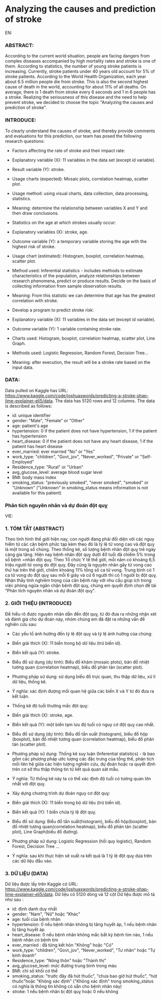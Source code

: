 # Analyzing the causes and prediction of stroke

EN: 

### ABSTRACT:

According to the current world situation, people are facing dangers from complex diseases accompanied by high mortality rates and stroke is one of them. According to statistics, the number of young stroke patients is increasing. Currently, stroke patients under 40 years old account for 5% of stroke patients. According to the World Health Organization, each year about 6.5 million people die from stroke. This is also the second highest cause of death in the world, accounting for about 11% of all deaths. On average, there is 1 death from stroke every 6 seconds and 1 in 6 people has a stroke. Realizing the seriousness of this disease and the need to help prevent stroke, we decided to choose the topic "Analyzing the causes and prediction of stroke".

### INTRODUCE:
To clearly understand the causes of stroke, and thereby provide comments and evaluations for this prediction, our team has posed the following research questions:

- Factors affecting the rate of stroke and their impact rate:

+ Explanatory variable (X): 11 variables in the data set (except id variable).

+ Result variable (Y): stroke.

+ Usage charts (expected): Mosaic plots, correlation heatmap, scatter plot.

+ Usage method: using visual charts, data collection, data processing, statistics.

+ Meaning: determine the relationship between variables X and Y and then draw conclusions.

- Statistics on the age at which strokes usually occur:

+ Explanatory variables (X): stroke, age.

+ Outcome variable (Y): a temporary variable storing the age with the highest risk of stroke.

+ Usage chart (estimated): Histogram, boxplot, correlation heatmap, scatter plot.

+ Method used: Inferential statistics - includes methods to estimate characteristics of the population, analyze relationships between research phenomena, predict or produce results.
Decide on the basis of collecting information from sample observation results.

+ Meaning: From this statistic we can determine that age has the greatest correlation with stroke.

- Develop a program to predict stroke risk:

+ Explanatory variable (X): 11 variables in the data set (except id variable).

+ Outcome variable (Y): 1 variable containing stroke rate.

+ Charts used: Histogram, boxplot, correlation heatmap, scatter plot, Line Graph.

+ Methods used: Logistic Regression, Random Forest, Decision Tree...

+ Meaning: after execution, the result will be a stroke rate based on the input data.

### DATA: 

Data pulled on Kaggle has URL:
<https://www.kaggle.com/code/joshuaswords/predicting-a-stroke-shap-lime-explainer-eli5/data>.
The data has 5120 rows and 12 columns. The data is described as follows:
- id: unique identifier
- gender: "Male", "Female" or "Other"
- age: patient's age
- hypertension: 0 if the patient does not have hypertension, 1 if the patient has hypertension
- heart_disease: 0 if the patient does not have any heart disease, 1 if the patient has heart disease
- ever_married: ever married "No" or "Yes"
- work_type: "children", "Govt_jov", "Never_worked", "Private" or "Self-Employed"
- Residence_type: "Rural" or "Urban"
- avg_glucose_level: average blood sugar level
- BMI: body mass index
- smoking_status: "previously smoked", "never smoked", "smoked" or "Unknown"
("Unknown" in smoking_status means information is not available for this patient)


### Phân tích nguyên nhân và dự đoán đột quỵ


VIE: 

### 1. TÓM TẮT (ABSTRACT)

Theo tình hình thế giới hiện nay, con người đang phải đối diện với các nguy hiểm từ các căn bệnh phức tạp kèm theo đó là tỷ lệ tử vong cao và đột quỵ là một trong số chúng. Theo thống kê, số lượng bệnh nhân đột quỵ trẻ ngày càng gia tăng. Hiện nay bệnh nhân đột quỵ dưới 40 tuổi đã chiếm 5% trong số bệnh =nhân đột quỵ. Theo Tổ chức Y tế thế giới, mỗi năm có khoảng 6,5 triệu người tử vong do đột quỵ. Đây cũng là nguyên nhân gây tử vong cao thứ hai trên thế giới, chiếm khoảng 11% tổng số ca tử vong. Trung bình có 1 ca tử vong do đột quỵ sau mỗi 6 giây và cứ 6 người thì có 1 người bị đột quỵ. Nhận thấy tính nghiêm trọng của căn bệnh này với nhu cầu giúp ích trong việc phòng ngừa ngăn chặn bệnh đột quỵ, chúng em quyết định chọn đề tài "Phân tích nguyên nhân và dự đoán đột quỵ".

### 2. GIỚI THIỆU (INTRODUCE)

Để hiểu rõ được nguyên nhân dẫn đến đột quỵ, từ đó đưa ra những nhận xét và đánh giá cho dự đoán này, nhóm chúng em đã đặt ra những vấn đề nghiên cứu sau:

-   Các yếu tố ảnh hưởng đến tỷ lệ đột quỵ và tỷ lệ ảnh hưởng của chúng:

+   Biến giải thích (X): 11 biến trong bộ dữ liệu (trừ biến id).

+   Biến kết quả (Y): stroke.

+   Biểu đồ sử dụng (dự tính): Biểu đồ khảm (mosaic plots), bản đồ nhiệt tương quan (correlation heatmap), biểu đồ phân tán (scatter plot).

+   Phương pháp sử dụng: sử dụng biểu đồ trực quan, thu thập dữ liệu, xử lí dữ liệu, thống kê.

+   Ý nghĩa: xác định đượng mối quan hệ giữa các biến X và Y từ đó đưa ra kết luận.

-   Thống kê độ tuổi thường mắc đột quỵ:

+   Biến giải thích (X): stroke, age.

+   Biến kết quả (Y): một biến tạm lưu độ tuổi có nguy cơ đột quỵ cao nhất.

+   Biểu đồ sử dụng (dự tính): Biểu đồ tần suất (histogram), biểu đồ hộp (boxplot), bản đồ nhiệt tương quan (correlation heatmap), biểu đồ phân tán (scatter plot).

+   Phương pháp sử dụng: Thống kê suy luận (Inferential statistics) - là bao gồm các phương pháp ước lượng các đặc trưng của tổng thể, phân tích mối liên hệ giữa các hiện tượng nghiên cứu, dự đoán hoặc ra
quyết định trên cơ sở thu thập thông tin từ kết quả quan sát mẫu.

+   Ý nghĩa: Từ thống kê này ta có thể xác định độ tuổi có tương quan lớn nhẩt với đột quỵ.

-   Xây dựng chương trình dự đoán nguy cơ đột quỵ:

+   Biến giải thích (X): 11 biến trong bộ dữ liệu (trừ biến id).

+   Biến kết quả (Y): 1 biến chứa tỷ lệ đột quỵ.

+   Biểu đồ sử dụng: Biểu đồ tần suất(histogram), biểu đồ hộp(boxplot), bản đồ nhiệt tương quan(correlation heatmap), biểu đồ phân tán (scatter plot), Line Graph(biểu đồ đường).

+   Phương pháp sử dụng: Logistic Regression (hồi quy logistic), Random Forest, Decision Tree ...

+   Ý nghĩa: sau khi thực hiện sẽ xuất ra kết quả là 1 tỷ lệ đột quỵ dựa trên các dữ liệu đầu vào.

### 3. DỮ LIỆU (DATA)

Dữ liệu được lấy trên Kaggle có URL:
<https://www.kaggle.com/code/joshuaswords/predicting-a-stroke-shap-lime-explainer-eli5/data>.
Dữ liệu có 5120 dòng và 12 cột Dữ liệu được mô tả như sau : 
- id: định danh duy nhất
- gender: "Nam", "Nữ" hoặc "Khác" 
- age: tuổi của bệnh nhân 
- hypertension: 0 nếu bệnh nhân không bị tăng huyết áp, 1 nếu bệnh nhân bị tăng huyết áp 
- heart_disease: 0 nếu bệnh nhân không mắc bất kỳ bệnh tim nào, 1 nếu bệnh nhân có bệnh tim 
- ever_married : đã từng kết hôn "Không" hoặc "Có" 
- work_type: "children", "Govt_jov", "Never_worked", "Tư nhân" hoặc "Tự kinh doanh" 
- Residence_type: "Nông thôn" hoặc "Thành thị"
- avg_glucose_level: mức đường trung bình trong máu 
- BMI: chỉ số khối cơ thể 
- smoking_status: "trước đây đã hút thuốc", "chưa bao giờ hút thuốc", "hút thuốc"hoặc "Không xác định"
("Không xác định" trong smoking_status có nghĩa là thông tin không có sẵn cho bệnh nhân này) 
- stroke: 1 nếu bệnh nhân bị đột quỵ hoặc 0 nếu không
